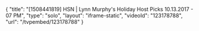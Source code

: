 {
    "title": "[1508441819] HSN | Lynn Murphy's Holiday Host Picks 10.13.2017 - 07 PM",
    "type": "solo",
    "layout": "iframe-static",
    "videoId": "123178788",
    "url": "\/tvpembed\/123178788"
}